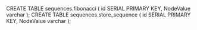 CREATE TABLE sequences.fibonacci ( id SERIAL PRIMARY KEY, NodeValue varchar );
CREATE TABLE sequences.store_sequence (
id SERIAL PRIMARY KEY, NodeValue varchar );
